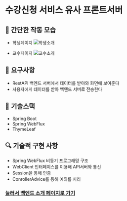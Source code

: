 # 수강신청 서비스 유사 프론트서버

## 🎄 간단한 작동 모습

- 학생페이지
  ![학생소개](https://user-images.githubusercontent.com/72899681/230793469-1eed2625-7b37-4f32-bebf-1eeb09f9ad74.gif)

- 교수페이지
  ![교수소개](https://user-images.githubusercontent.com/72899681/230793785-1a30177a-ff8d-42de-8089-807c9942729f.gif)

## 📮 요구사항
  - RestAPI 백엔드 서버에서 데이터를 받아와 화면에 보여준다
  - 사용자에게 데이터를 받아 백엔드 서버로 전송한다 

## 📃 기술스택
  - Spring Boot
  - Spring WebFlux
  - ThymeLeaf

## 🔍 기술적 구현 사항
  - Spring WebFlux 비동기 프로그래밍 구조
  - WebClient 인터페이스를 이용해 API서버와 통신 
  - Session을 통해 인증
  - ConrollerAdvice를 통해 예외를 처리

### [눌러서 백엔드 소개 페이지로 가기](https://github.com/hyeongcheolkim/enrollment)